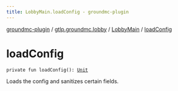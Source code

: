 ```yaml
---
title: LobbyMain.loadConfig - groundmc-plugin
---
```


[groundmc-plugin](../../index.html) / [gtlp.groundmc.lobby](../index.html) / [LobbyMain](index.html) / [loadConfig](.)

# loadConfig

`private fun loadConfig(): `[`Unit`](https://kotlinlang.org/api/latest/jvm/stdlib/kotlin/-unit/index.html)

Loads the config and sanitizes certain fields.

